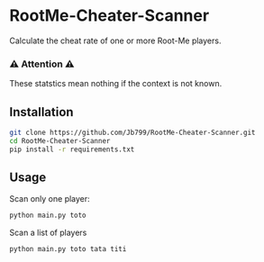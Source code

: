 # RootMe-Cheater-Scanner
Calculate the cheat rate of one or more Root-Me players.

### ⚠️ Attention ⚠️
These statstics mean nothing if the context is not known.

## Installation
```bash
git clone https://github.com/Jb799/RootMe-Cheater-Scanner.git
cd RootMe-Cheater-Scanner
pip install -r requirements.txt
```

## Usage
Scan only one player:
```bash
python main.py toto
```

Scan a list of players
```bash
python main.py toto tata titi
```
